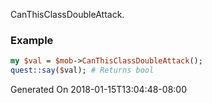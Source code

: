 CanThisClassDoubleAttack.
### Example

```perl
my $val = $mob->CanThisClassDoubleAttack();
quest::say($val); # Returns bool
```


Generated On 2018-01-15T13:04:48-08:00